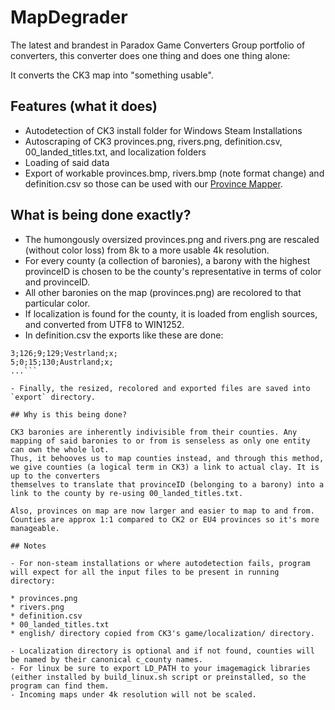 # MapDegrader

The latest and brandest in Paradox Game Converters Group portfolio of converters, this converter does one thing and does one thing alone:

It converts the CK3 map into "something usable".

## Features (what it does)

- Autodetection of CK3 install folder for Windows Steam Installations
- Autoscraping of CK3 provinces.png, rivers.png, definition.csv, 00_landed_titles.txt, and localization folders
- Loading of said data
- Export of workable provinces.bmp, rivers.bmp (note format change) and definition.csv so those can be used with our [Province Mapper](https://github.com/ParadoxGameConverters/provinceMapper). 

## What is being done exactly?

- The humongously oversized provinces.png and rivers.png are rescaled (without color loss) from 8k to a more usable 4k resolution.
- For every county (a collection of baronies), a barony with the highest provinceID is chosen to be the county's representative in terms of color and provinceID.
- All other baronies on the map (provinces.png) are recolored to that particular color.
- If localization is found for the county, it is loaded from english sources, and converted from UTF8 to WIN1252.
- In definition.csv the exports like these are done:

```ProvID;r;g;b;title;x;
3;126;9;129;Vestrland;x;
5;0;15;130;Austrland;x;
...```

- Finally, the resized, recolored and exported files are saved into `export` directory. 

## Why is this being done?

CK3 baronies are inherently indivisible from their counties. Any mapping of said baronies to or from is senseless as only one entity can own the whole lot. 
Thus, it behooves us to map counties instead, and through this method, we give counties (a logical term in CK3) a link to actual clay. It is up to the converters 
themselves to translate that provinceID (belonging to a barony) into a link to the county by re-using 00_landed_titles.txt.

Also, provinces on map are now larger and easier to map to and from. Counties are approx 1:1 compared to CK2 or EU4 provinces so it's more manageable.

## Notes

- For non-steam installations or where autodetection fails, program will expect for all the input files to be present in running directory:

* provinces.png
* rivers.png
* definition.csv
* 00_landed_titles.txt
* english/ directory copied from CK3's game/localization/ directory.

- Localization directory is optional and if not found, counties will be named by their canonical c_county names.
- For linux be sure to export LD_PATH to your imagemagick libraries (either installed by build_linux.sh script or preinstalled, so the program can find them.
- Incoming maps under 4k resolution will not be scaled.
